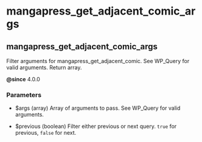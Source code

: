 # mangapress_get_adjacent_comic_args

## mangapress_get_adjacent_comic_args

Filter arguments for mangapress_get_adjacent_comic. See WP_Query for valid arguments.
Return array.

**@since** 4.0.0

### Parameters

* $args (array) Array of arguments to pass. See WP_Query for valid arguments.

* $previous (boolean) Filter either previous or next query. `true` for previous, `false` for next.
